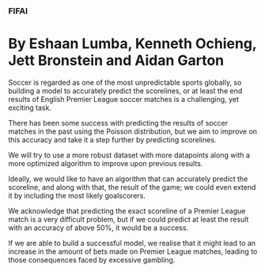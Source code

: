 ### FIFAI

# By Eshaan Lumba, Kenneth Ochieng, Jett Bronstein and Aidan Garton

Soccer is regarded as one of the most unpredictable sports globally, so building a model to accurately predict the scorelines, or at least the end results of English Premier League soccer matches is a challenging, yet exciting task. 

There has been some success with predicting the results of soccer matches in the past using the Poisson distribution, but we aim to improve on this accuracy and take it a step further by predicting scorelines. 

We will try to use a more robust dataset with more datapoints along with a more optimized algorithm to improve upon previous results. 

Ideally, we would like to have an algorithm that can accurately predict the scoreline, and along with that, the result of the game; we could even extend it by including the most likely goalscorers. 

We acknowledge that predicting the exact scoreline of a Premier League match is a very difficult problem, but if we could predict at least the result with an accuracy of above 50%, it would be a success. 

If we are able to build a successful model, we realise that it might lead to an increase in the amount of bets made on Premier League matches, leading to those consequences faced by excessive gambling. 

